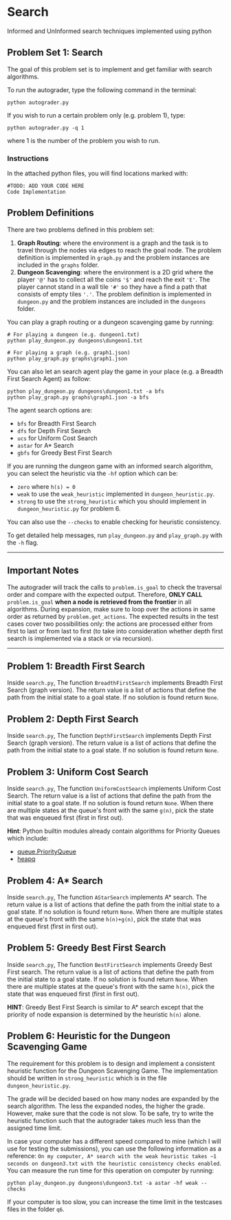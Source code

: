 # Search

Informed and UnInformed search techniques implemented using python

## Problem Set 1: Search

The goal of this problem set is to implement and get familiar with search algorithms.

To run the autograder, type the following command in the terminal:

    python autograder.py

If you wish to run a certain problem only (e.g. problem 1), type:

    python autograder.py -q 1

where 1 is the number of the problem you wish to run.

### Instructions

In the attached python files, you will find locations marked with:

    #TODO: ADD YOUR CODE HERE
    Code Implementation

## Problem Definitions

There are two problems defined in this problem set:

1. **Graph Routing**: where the environment is a graph and the task is to travel through the nodes via edges to reach the goal node. The problem definition is implemented in `graph.py` and the problem instances are included in the `graphs` folder.
2. **Dungeon Scavenging**: where the environment is a 2D grid where the player `'@'` has to collect all the coins `'$'` and reach the exit `'E'`. The player cannot stand in a wall tile `'#'` so they have a find a path that consists of empty tiles `'.'`. The problem definition is implemented in `dungeon.py` and the problem instances are included in the `dungeons` folder.

You can play a graph routing or a dungeon scavenging game by running:

    # For playing a dungeon (e.g. dungeon1.txt)  
    python play_dungeon.py dungeons\dungeon1.txt

    # For playing a graph (e.g. graph1.json)  
    python play_graph.py graphs\graph1.json

You can also let an search agent play the game in your place (e.g. a Breadth First Search Agent) as follow:

    python play_dungeon.py dungeons\dungeon1.txt -a bfs
    python play_graph.py graphs\graph1.json -a bfs

The agent search options are:

- `bfs` for Breadth First Search
- `dfs` for Depth First Search
- `ucs` for Uniform Cost Search
- `astar` for A* Search
- `gbfs` for Greedy Best First Search

If you are running the dungeon game with an informed search algorithm, you can select the heuristic via the `-hf` option which can be:

- `zero` where `h(s) = 0`
- `weak` to use the `weak_heuristic` implemented in `dungeon_heuristic.py`.
- `strong` to use the `strong_heuristic` which you should implement in `dungeon_heuristic.py` for problem 6.

You can also use the `--checks` to enable checking for heuristic consistency.

To get detailed help messages, run `play_dungeon.py` and `play_graph.py` with the `-h` flag.

---

## Important Notes

The autograder will track the calls to `problem.is_goal` to check the traversal order and compare with the expected output. Therefore, **ONLY CALL** `problem.is_goal` **when a node is retrieved from the frontier** in all algorithms. During expansion, make sure to loop over the actions in same order as returned by `problem.get_actions`. The expected results in the test cases cover two possibilities only: the actions are processed either from first to last or from last to first (to take into consideration whether depth first search is implemented via a stack or via recursion).

---

## Problem 1: Breadth First Search

Inside `search.py`, The function `BreadthFirstSearch` implements Breadth First Search (graph version). The return value is a list of actions that define the path from the initial state to a goal state. If no solution is found return `None`.

## Problem 2: Depth First Search

Inside `search.py`, The function `DepthFirstSearch` implements Depth First Search (graph version). The return value is a list of actions that define the path from the initial state to a goal state. If no solution is found return `None`.

## Problem 3: Uniform Cost Search

Inside `search.py`, The function `UniformCostSearch` implements Uniform Cost Search. The return value is a list of actions that define the path from the initial state to a goal state. If no solution is found return `None`. When there are multiple states at the queue's front with the same `g(n)`, pick the state that was enqueued first (first in first out).

**Hint**: Python builtin modules already contain algorithms for Priority Queues which include:

- [queue.PriorityQueue](https://docs.python.org/3/library/queue.html#queue.PriorityQueue)
- [heapq](https://docs.python.org/3/library/heapq.html)

## Problem 4: A* Search

Inside `search.py`, The function `AStarSearch` implements A* search. The return value is a list of actions that define the path from the initial state to a goal state. If no solution is found return `None`. When there are multiple states at the queue's front with the same `h(n)+g(n)`, pick the state that was enqueued first (first in first out).

## Problem 5: Greedy Best First Search

Inside `search.py`, The function `BestFirstSearch` implements Greedy Best First search. The return value is a list of actions that define the path from the initial state to a goal state. If no solution is found return `None`. When there are multiple states at the queue's front with the same `h(n)`, pick the state that was enqueued first (first in first out).

**HINT**: Greedy Best First Search is similar to A* search except that the priority of node expansion is determined by the heuristic `h(n)` alone.

## Problem 6: Heuristic for the Dungeon Scavenging Game

The requirement for this problem is to design and implement a consistent heuristic function for the Dungeon Scavenging Game. The implementation should be written in `strong_heuristic` which is in the file `dungeon_heuristic.py`.

The grade will be decided based on how many nodes are expanded by the search algorithm. The less the expanded nodes, the higher the grade. However, make sure that the code is not slow. To be safe, try to write the heuristic function such that the autograder takes much less than the assigned time limit.

In case your computer has a different speed compared to mine (which I will use for testing the submissions), you can use the following information as a reference: `On my computer, A* search with the weak heuristic takes ~1 seconds on dungeon3.txt with the heuristic consistency checks enabled`. You can measure the run time for this operation on computer by running:

    python play_dungeon.py dungeons\dungeon3.txt -a astar -hf weak --checks

If your computer is too slow, you can increase the time limit in the testcases files in the folder `q6`.
